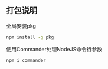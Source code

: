 ## 打包说明

全局安装pkg

```bash
npm install -g pkg
```

使用Commander处理NodeJS命令行参数

```bash
npm i commander 
```
